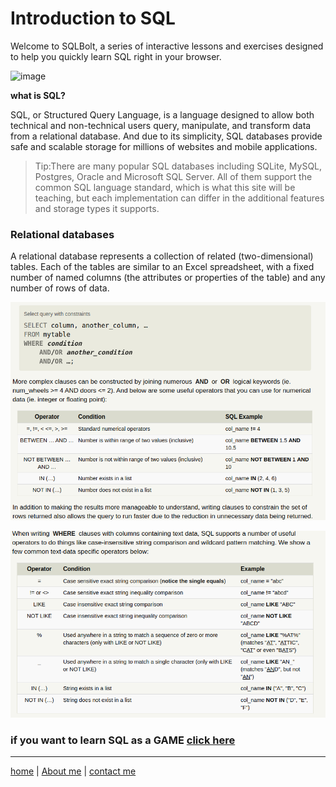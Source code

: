 # Introduction to SQL

  Welcome to SQLBolt, a series of interactive lessons and exercises designed to help you quickly learn SQL right in your browser.

 ![image](./img2/apis00.png)

   **what is SQL?**

  SQL, or Structured Query Language, is a language designed to allow both technical and non-technical users query, manipulate, and transform data from a relational database. And due to its simplicity, SQL databases provide safe and scalable storage for millions of websites and mobile applications.

   >Tip:There are many popular SQL databases including SQLite, MySQL, Postgres, Oracle and Microsoft SQL Server. All of them support the common SQL language standard, which is what this site will be teaching, but each implementation can differ in the additional features and storage types it supports.

 ### Relational databases

 A relational database represents a collection of related (two-dimensional) tables. Each of the tables are similar to an Excel spreadsheet, with a fixed number of named columns (the attributes or properties of the table) and any number of rows of data.

 ![image](./img2/apis01.png)

 ![image](./img2/apis02.png)

 ### if you want to learn SQL as a GAME [click here](https://sqlbolt.com/)

---

[home](/README.md) | [About me](/about-me.md) | [contact me](/contact-me.md)